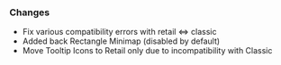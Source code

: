 ### Changes ###

  * Fix various compatibility errors with retail <=> classic
  * Added back Rectangle Minimap (disabled by default)
  * Move Tooltip Icons to Retail only due to incompatibility with Classic

